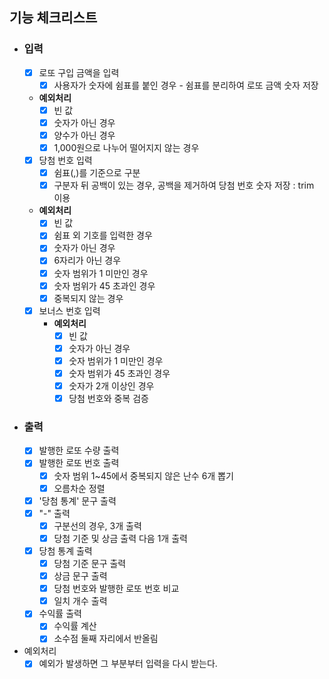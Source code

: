 ## 기능 체크리스트
- ### 입력
  - [x] 로또 구입 금액을 입력
    - [x] 사용자가 숫자에 쉼표를 붙인 경우 - 쉼표를 분리하여 로또 금액 숫자 저장
  - **예외처리**
    - [x] 빈 값
    - [x] 숫자가 아닌 경우
    - [x] 양수가 아닌 경우
    - [x] 1,000원으로 나누어 떨어지지 않는 경우
  - [x] 당첨 번호 입력
    - [x] 쉼표(,)를 기준으로 구분
    - [x] 구분자 뒤 공백이 있는 경우, 공백을 제거하여 당첨 번호 숫자 저장 : trim 이용
  - **예외처리**
    - [x] 빈 값
    - [x] 쉼표 외 기호를 입력한 경우
    - [x] 숫자가 아닌 경우
    - [x] 6자리가 아닌 경우
    - [x] 숫자 범위가 1 미만인 경우
    - [x] 숫자 범위가 45 초과인 경우
    - [x] 중복되지 않는 경우
  - [x] 보너스 번호 입력
    - **예외처리**
      - [x] 빈 값
      - [x] 숫자가 아닌 경우
      - [x] 숫자 범위가 1 미만인 경우
      - [x] 숫자 범위가 45 초과인 경우
      - [x] 숫자가 2개 이상인 경우
      - [x] 당첨 번호와 중복 검증
- ### 출력
  - [x] 발행한 로또 수량 출력
  - [x] 발행한 로또 번호 출력
    - [x] 숫자 범위 1~45에서 중복되지 않은 난수 6개 뽑기
    - [x] 오름차순 정렬
  - [x] '당첨 통계' 문구 출력
  - [x] "-" 출력
    - [x] 구분선의 경우, 3개 출력
    - [x] 당첨 기준 및 상금 출력 다음 1개 출력
  - [x] 당첨 통계 출력
    - [x] 당첨 기준 문구 출력
    - [x] 상금 문구 출력
    - [x] 당첨 번호와 발행한 로또 번호 비교
    - [x] 일치 개수 출력
  - [x] 수익률 출력
    - [x] 수익률 계산
    - [x] 소수점 둘째 자리에서 반올림
- 예외처리
  - [x] 예외가 발생하면 그 부분부터 입력을 다시 받는다.